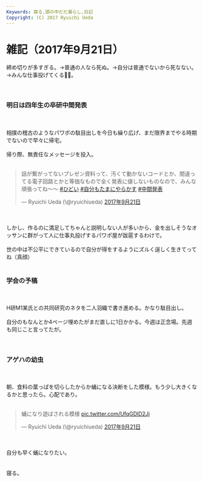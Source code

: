 ```yaml
---
Keywords: 寝る,頭の中だだ漏らし,日記
Copyright: (C) 2017 Ryuichi Ueda
---
```


# 雑記（2017年9月21日）
締め切りが多すぎる。→普通の人なら死ぬ。→自分は普通でないから死なない。→みんな仕事投げてくる💩🦍。<br />
<br />
<br />
<h3>明日は四年生の卒研中間発表</h3><br />
<br />
相撲の稽古のようなパワポの駄目出しを今日も繰り広げ、まだ限界までやる時期でないので早々に帰宅。<br />
<br />
帰り際、無責任なメッセージを投入。<br />
<br />
<blockquote class="twitter-tweet" data-lang="ja"><p lang="ja" dir="ltr">話が繋がってないプレゼン資料って、汚くて動かないコードとか、間違ってる電子回路とかと等価なもので全く発表に値しないものなので、みんな頑張ってね〜〜 <a href="https://twitter.com/hashtag/%E3%81%B2%E3%81%A9%E3%81%84?src=hash">#ひどい</a> <a href="https://twitter.com/hashtag/%E8%87%AA%E5%88%86%E3%82%82%E3%81%9F%E3%81%BE%E3%81%AB%E3%82%84%E3%82%89%E3%81%8B%E3%81%99?src=hash">#自分もたまにやらかす</a> <a href="https://twitter.com/hashtag/%E4%B8%AD%E9%96%93%E7%99%BA%E8%A1%A8?src=hash">#中間発表</a></p>&mdash; Ryuichi Ueda (\@ryuichiueda) <a href="https://twitter.com/ryuichiueda/status/910809891782123520">2017年9月21日</a></blockquote> <script async src="//platform.twitter.com/widgets.js" charset="utf-8"></script><br />
<br />
しかし、作るのに満足してちゃんと説明しない人が多いから、金を出しそうなオッサンに群がって人に仕事丸投げするパワポ屋が跋扈するわけで。<br />
<br />
世の中は不公平にできているので自分が得をするようにズルく逞しく生きてってね（真顔）<br />
<br />
<h3>学会の予稿</h3><br />
<br />
H研M1某氏との共同研究のネタを二人羽織で書き進める。かなり駄目出し。<br />
<br />
自分のもなんとか4ページ埋めたがまだ直しに1日かかる。今週は正念場。先週も同じこと言ってたが。<br />
<br />
<br />
<h3>アゲハの幼虫</h3><br />
<br />
朝、食料の葉っぱを切らしたからか蛹になる決断をした模様。もう少し大きくなるかと思ったら。心配であり。<br />
<br />
<blockquote class="twitter-tweet" data-lang="ja"><p lang="ja" dir="ltr">蛹になり遊ばされる模様 <a href="https://t.co/UfqGDlD2Jj">pic.twitter.com/UfqGDlD2Jj</a></p>&mdash; Ryuichi Ueda (\@ryuichiueda) <a href="https://twitter.com/ryuichiueda/status/910856657730625537">2017年9月21日</a></blockquote> <script async src="//platform.twitter.com/widgets.js" charset="utf-8"></script><br />
<br />
自分も早く蛹になりたい。<br />
<br />
<br />
寝る。
